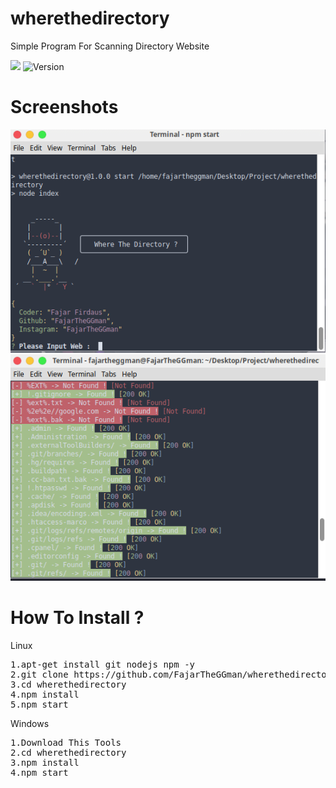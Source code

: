 # wherethedirectory
Simple Program For Scanning Directory Website

![](https://img.shields.io/badge/Language-Nodejs-lime) ![Version](https://img.shields.io/badge/Version-1.0-blue)


# Screenshots

![alt-text](https://github.com/FajarTheGGman/wherethedirectory/blob/master/.img/banner.png)
![alt-text](https://github.com/FajarTheGGman/wherethedirectory/blob/master/.img/result.png)

# How To Install ?

Linux
<pre>
1.apt-get install git nodejs npm -y
2.git clone https://github.com/FajarTheGGman/wherethedirectory 
3.cd wherethedirectory
4.npm install
5.npm start
</pre>

Windows

<pre>
1.Download This Tools
2.cd wherethedirectory
3.npm install
4.npm start
</pre>
